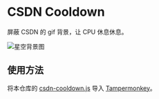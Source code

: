 # CSDN Cooldown

屏蔽 CSDN 的 gif 背景，让 CPU 休息休息。

![星空背景图](https://csdnimg.cn/release/blogv2/dist/pc/themesSkin/skin-whitemove/images/bg.gif)

## 使用方法

将本仓库的 [csdn-cooldown.js](./csdn-cooldown.js) 导入 [Tampermonkey](https://www.tampermonkey.net)。
